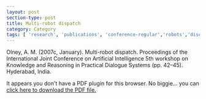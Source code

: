 ```yaml
---
layout: post
section-type: post
title: Multi-robot dispatch
category: Category
tags: [ 'research', 'publications', 'conference-regular','robots','discourse','nlp' ]
---
```

Olney, A. M. (2007c, January). Multi-robot dispatch. Proceedings of the International Joint Conference on Artificial Intelligence 5th workshop on Knowledge and Reasoning in Practical Dialogue Systems (pp. 42–45). Hyderabad, India. 

<object data="https://blogs.memphis.edu/aolney/files/2019/10/olney_ijcai07_dispatch.pdf" type="application/pdf" width="100%" height="600px">
 
  <p>It appears you don't have a PDF plugin for this browser.
  No biggie... you can <a href="https://blogs.memphis.edu/aolney/files/2019/10/olney_ijcai07_dispatch.pdf">click here to
  download the PDF file.</a></p>
  
</object>
